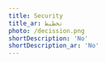 ```yaml
---
title: Security
title_ar: تخطيط
photo: /decission.png
shortDescription: 'No'
shortDescription_ar: 'No'
---
```


